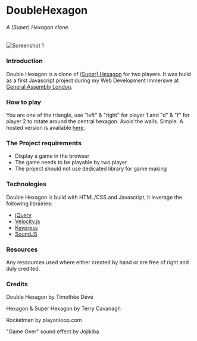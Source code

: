 # DoubleHexagon
###### A (Super) Hexagon clone.

![Screenshot 1](http://timdeve.github.io/Hosting/img/Double%20Hexagon/Screenshot1.jpg)

### Introduction
Double Hexagon is a clone of [(Super) Hexagon](http://terrycavanaghgames.com/hexagon/) for two players. It was build as a first Javascript project during my Web Development Immersive at [General Assembly London](https://generalassemb.ly/). 

### How to play
You are one of the triangle, use "left" & "right" for player 1 and "d" & "f" for player 2 to rotate around the central hexagon. Avoid the walls. Simple. A hosted version is available [here](http://timdeve.github.io/projects/DoubleHexagon/index.html).

### The Project requirements
* Display a game in the browser
* The game needs to be playable by two player
* The project should not use dedicated library for game making

### Technologies
Double Hexagon is build with HTML/CSS and Javascript, it leverage the following librairies:

* [jQuery](https://jquery.com/)
* [Velocity.js](http://julian.com/research/velocity/)
* [Keypress](https://dmauro.github.io/Keypress/)
* [SoundJS](http://createjs.com/soundjs)

### Resources
Any ressources used where either created by hand or are free of right and duly credited.

### Credits
Double Hexagon by Timothée Dévé

Hexagon & Super Hexagon by Terry Cavanagh

Rocketman by playonloop.com

"Game Over" sound effect by Jojikiba
